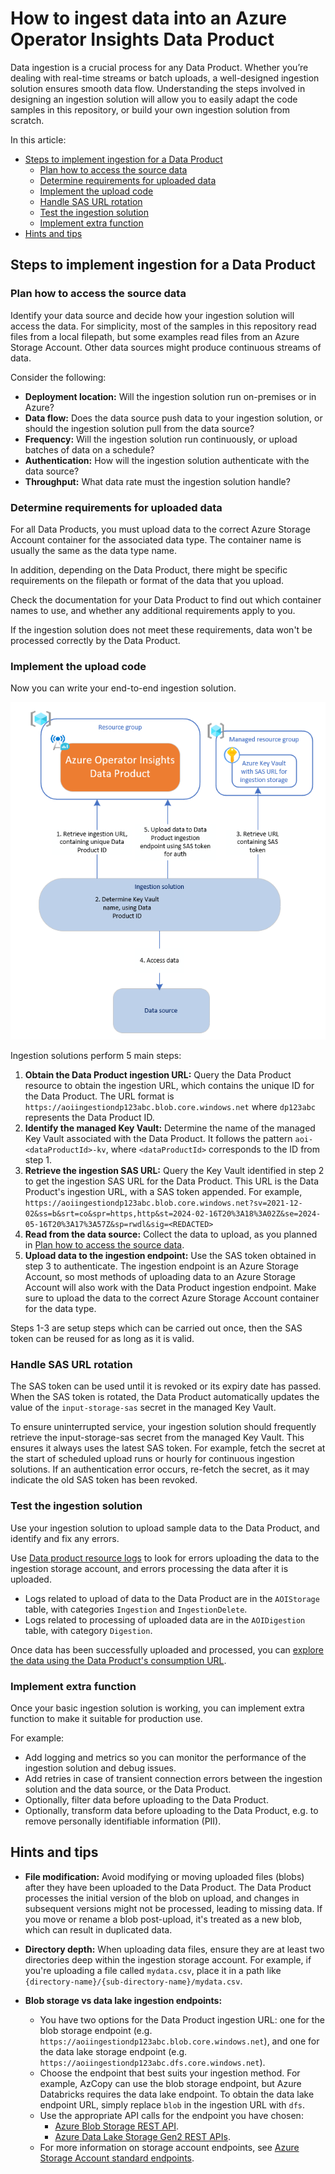 # How to ingest data into an Azure Operator Insights Data Product

Data ingestion is a crucial process for any Data Product. Whether you’re dealing with real-time streams or batch uploads, a well-designed ingestion solution ensures smooth data flow. Understanding the steps involved in designing an ingestion solution will allow you to easily adapt the code samples in this repository, or build your own ingestion solution from scratch.

In this article:

- [Steps to implement ingestion for a Data Product](#steps-to-implement-ingestion-for-a-data-product)
  - [Plan how to access the source data](#plan-how-to-access-the-source-data)
  - [Determine requirements for uploaded data](#determine-requirements-for-uploaded-data)
  - [Implement the upload code](#implement-the-upload-code)
  - [Handle SAS URL rotation](#handle-sas-url-rotation)
  - [Test the ingestion solution](#test-the-ingestion-solution)
  - [Implement extra function](#implement-extra-function)
- [Hints and tips](#hints-and-tips)

## Steps to implement ingestion for a Data Product

### Plan how to access the source data

Identify your data source and decide how your ingestion solution will access the data. For simplicity, most of the samples in this repository read files from a local filepath, but some examples read files from an Azure Storage Account. Other data sources might produce continuous streams of data.

Consider the following:

- **Deployment location:** Will the ingestion solution run on-premises or in Azure?
- **Data flow:** Does the data source push data to your ingestion solution, or should the ingestion solution pull from the data source?
- **Frequency:** Will the ingestion solution run continuously, or upload batches of data on a schedule?
- **Authentication:** How will the ingestion solution authenticate with the data source?
- **Throughput:** What data rate must the ingestion solution handle?

### Determine requirements for uploaded data

For all Data Products, you must upload data to the correct Azure Storage Account container for the associated data type. The container name is usually the same as the data type name.

In addition, depending on the Data Product, there might be specific requirements on the filepath or format of the data that you upload.

Check the documentation for your Data Product to find out which container names to use, and whether any additional requirements apply to you.

If the ingestion solution does not meet these requirements, data won't be processed correctly by the Data Product.

### Implement the upload code

Now you can write your end-to-end ingestion solution.

![image](images/ingestion-overview.png)

Ingestion solutions perform 5 main steps:

1. **Obtain the Data Product ingestion URL:** Query the Data Product resource to obtain the ingestion URL, which contains the unique ID for the Data Product. The URL format is `https://aoiingestiondp123abc.blob.core.windows.net` where `dp123abc` represents the Data Product ID.
2. **Identify the managed Key Vault:** Determine the name of the managed Key Vault associated with the Data Product. It follows the pattern `aoi-<dataProductId>-kv`, where `<dataProductId>` corresponds to the ID from step 1.
3. **Retrieve the ingestion SAS URL:** Query the Key Vault identified in step 2 to get the ingestion SAS URL for the Data Product. This URL is the Data Product's ingestion URL, with a SAS token appended. For example, `https://aoiingestiondp123abc.blob.core.windows.net?sv=2021-12-02&ss=b&srt=co&spr=https,http&st=2024-02-16T20%3A18%3A02Z&se=2024-05-16T20%3A17%3A57Z&sp=rwdl&sig=<REDACTED>`
4. **Read from the data source:** Collect the data to upload, as you planned in [Plan how to access the source data](#plan-how-to-access-the-source-data).
5. **Upload data to the ingestion endpoint:** Use the SAS token obtained in step 3 to authenticate. The ingestion endpoint is an Azure Storage Account, so most methods of uploading data to an Azure Storage Account will also work with the Data Product ingestion endpoint. Make sure to upload the data to the correct Azure Storage Account container for the data type.

Steps 1-3 are setup steps which can be carried out once, then the SAS token can be reused for as long as it is valid.

### Handle SAS URL rotation

The SAS token can be used until it is revoked or its expiry date has passed. When the SAS token is rotated, the Data Product automatically updates the value of the `input-storage-sas` secret in the managed Key Vault.

To ensure uninterrupted service, your ingestion solution should frequently retrieve the input-storage-sas secret from the managed Key Vault. This ensures it always uses the latest SAS token. For example, fetch the secret at the start of scheduled upload runs or hourly for continuous ingestion solutions. If an authentication error occurs, re-fetch the secret, as it may indicate the old SAS token has been revoked.

### Test the ingestion solution

Use your ingestion solution to upload sample data to the Data Product, and identify and fix any errors.

Use [Data product resource logs](https://learn.microsoft.com/en-us/azure/operator-insights/monitor-operator-insights#resource-logs-for-data-products-overview-collection-and-analysis) to look for errors uploading the data to the ingestion storage account, and errors processing the data after it is uploaded.

- Logs related to upload of data to the Data Product are in the `AOIStorage` table, with categories `Ingestion` and `IngestionDelete`.
- Logs related to processing of uploaded data are in the `AOIDigestion` table, with category `Digestion`.

Once data has been successfully uploaded and processed, you can [explore the data using the Data Product's consumption URL](https://learn.microsoft.com/en-us/azure/operator-insights/data-query).

### Implement extra function

Once your basic ingestion solution is working, you can implement extra function to make it suitable for production use.

For example:

- Add logging and metrics so you can monitor the performance of the ingestion solution and debug issues.
- Add retries in case of transient connection errors between the ingestion solution and the data source, or the Data Product.
- Optionally, filter data before uploading to the Data Product.
- Optionally, transform data before uploading to the Data Product, e.g. to remove personally identifiable information (PII).

## Hints and tips

- **File modification:** Avoid modifying or moving uploaded files (blobs) after they have been uploaded to the Data Product. The Data Product processes the initial version of the blob on upload, and changes in subsequent versions might not be processed, leading to missing data. If you move or rename a blob post-upload, it's treated as a new blob, which can result in duplicated data.

- **Directory depth:** When uploading data files, ensure they are at least two directories deep within the ingestion storage account. For example, if you're uploading a file called `mydata.csv`, place it in a path like `{directory-name}/{sub-directory-name}/mydata.csv`.

- **Blob storage vs data lake ingestion endpoints:**
  - You have two options for the Data Product ingestion URL: one for the blob storage endpoint (e.g. `https://aoiingestiondp123abc.blob.core.windows.net`), and one for the data lake storage endpoint (e.g. `https://aoiingestiondp123abc.dfs.core.windows.net`).
  - Choose the endpoint that best suits your ingestion method. For example, AzCopy can use the blob storage endpoint, but Azure Databricks requires the data lake endpoint. To obtain the data lake endpoint URL, simply replace `blob` in the ingestion URL with `dfs`.
  - Use the appropriate API calls for the endpoint you have chosen:
    - [Azure Blob Storage REST API](https://learn.microsoft.com/en-us/rest/api/storageservices/blob-service-rest-api).
    - [Azure Data Lake Storage Gen2 REST APIs](https://learn.microsoft.com/en-us/rest/api/storageservices/data-lake-storage-gen2).
  - For more information on storage account endpoints, see [Azure Storage Account standard endpoints](https://learn.microsoft.com/en-us/azure/storage/common/storage-account-overview#standard-endpoints).
